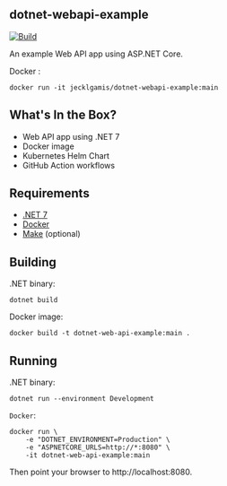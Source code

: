 ## dotnet-webapi-example

[![Build](https://github.com/jecklgamis/dotnet-webapi-example/actions/workflows/build.yml/badge.svg)](https://github.com/jecklgamis/dotnet-webapi-example/actions/workflows/build.yml)

An example Web API app using ASP.NET Core.

Docker : 
```
docker run -it jecklgamis/dotnet-webapi-example:main
```

## What's In the Box?
* Web API app using .NET 7
* Docker image
* Kubernetes Helm Chart
* GitHub Action workflows

## Requirements

* [.NET 7](https://.NET.microsoft.com/en-us/download/.NET/7.0)
* [Docker](https://www.docker.com/)
* [Make](https://www.gnu.org/software/make/) (optional)

## Building

.NET binary:

```
dotnet build
``` 

Docker image:

```
docker build -t dotnet-web-api-example:main .
```

## Running

.NET binary:
```
dotnet run --environment Development
``` 

`Docker`:
```
docker run \
    -e "DOTNET_ENVIRONMENT=Production" \
    -e "ASPNETCORE_URLS=http://*:8080" \
    -it dotnet-web-api-example:main
```

Then point your browser to http://localhost:8080.


